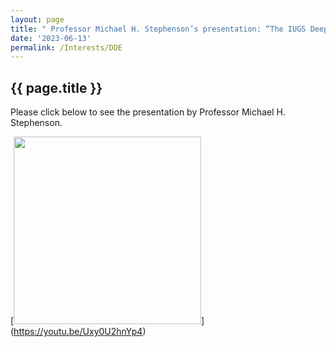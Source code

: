 ```yaml
---
layout: page
title: " Professor Michael H. Stephenson’s presentation: “The IUGS Deep-time Digital Earth Program” "
date: '2023-06-13'
permalink: /Interests/DDE
---
```


## {{ page.title }}

Please click below to see the presentation by Professor Michael H. Stephenson.  

[<img src="https://stratigraphy.org/subcommission-permian/images/DDE.jpg"  alt="" style="width:300px" />] (https://youtu.be/Uxy0U2hnYp4)  

